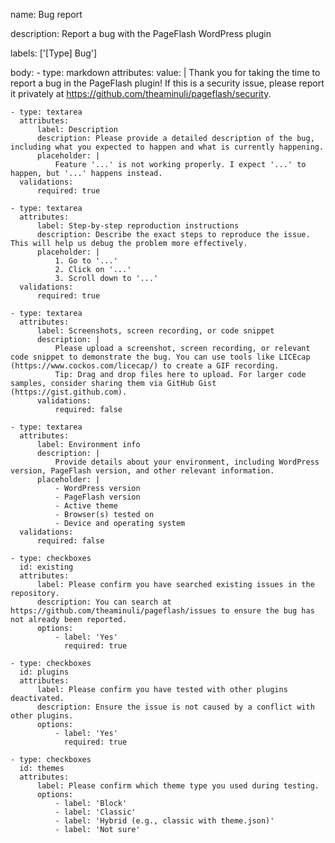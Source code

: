 

name: Bug report

description: Report a bug with the PageFlash WordPress plugin

labels: ['[Type] Bug']

body:
    - type: markdown
      attributes:
          value: |
              Thank you for taking the time to report a bug in the PageFlash plugin! If this is a security issue, please report it privately at https://github.com/theaminuli/pageflash/security.

    - type: textarea
      attributes:
          label: Description
          description: Please provide a detailed description of the bug, including what you expected to happen and what is currently happening.
          placeholder: |
              Feature '...' is not working properly. I expect '...' to happen, but '...' happens instead.
      validations:
          required: true

    - type: textarea
      attributes:
          label: Step-by-step reproduction instructions
          description: Describe the exact steps to reproduce the issue. This will help us debug the problem more effectively.
          placeholder: |
              1. Go to '...'
              2. Click on '...'
              3. Scroll down to '...'
      validations:
          required: true

    - type: textarea
      attributes:
          label: Screenshots, screen recording, or code snippet
          description: |
              Please upload a screenshot, screen recording, or relevant code snippet to demonstrate the bug. You can use tools like LICEcap (https://www.cockos.com/licecap/) to create a GIF recording. 
              Tip: Drag and drop files here to upload. For larger code samples, consider sharing them via GitHub Gist (https://gist.github.com).
          validations:
              required: false

    - type: textarea
      attributes:
          label: Environment info
          description: |
              Provide details about your environment, including WordPress version, PageFlash version, and other relevant information.
          placeholder: |
              - WordPress version
              - PageFlash version
              - Active theme
              - Browser(s) tested on
              - Device and operating system
      validations:
          required: false

    - type: checkboxes
      id: existing
      attributes:
          label: Please confirm you have searched existing issues in the repository.
          description: You can search at https://github.com/theaminuli/pageflash/issues to ensure the bug has not already been reported.
          options:
              - label: 'Yes'
                required: true

    - type: checkboxes
      id: plugins
      attributes:
          label: Please confirm you have tested with other plugins deactivated.
          description: Ensure the issue is not caused by a conflict with other plugins.
          options:
              - label: 'Yes'
                required: true

    - type: checkboxes
      id: themes
      attributes:
          label: Please confirm which theme type you used during testing.
          options:
              - label: 'Block'
              - label: 'Classic'
              - label: 'Hybrid (e.g., classic with theme.json)'
              - label: 'Not sure'
